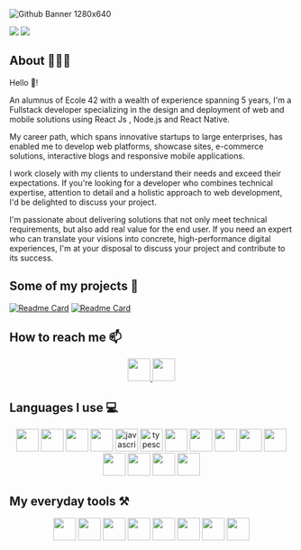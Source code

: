 ![Github Banner 1280x640](https://github.com/cfatrane/cfatrane/assets/17748314/071f6b40-f20e-4d0b-802c-243cff53495e)

<img
  src="https://github-readme-stats-cfatrane.vercel.app//api?username=cfatrane&&include_all_commits=true&rank_icon=github&number_format=long&show_icons=true&theme=tokyonight"
/>
<img
  src="https://github-readme-stats-cfatrane.vercel.app//api/top-langs/?username=cfatrane&size_weight=0.5&count_weight=0.5&hide=c,java,makefile,mdx,objective-c,php,shell,ruby,starlark,vim%20script&langs_count=6&layout=donut-vertical&theme=tokyonight"
/>

<!--
**cfatrane/cfatrane** is a ✨ _special_ ✨ repository because its `README.md` (this file) appears on your GitHub comofile.

Here are some ideas to get you started:

- 🔭 I’m currently working on ...
- 🌱 I’m currently learning ...
- 👯 I’m looking to collaborate on ...
- 🤔 I’m looking for help with ...
- 💬 Ask me about ...
- 📫 How to reach me: ...
- 😄 Pronouns: ...
- ⚡ Fun fact: ...
-->

## About 👨🏾‍💻

Hello 👋!

An alumnus of Ecole 42 with a wealth of experience spanning 5 years, I'm a Fullstack developer specializing in the design and deployment of web and mobile solutions using React Js , Node.js and React Native.

My career path, which spans innovative startups to large enterprises, has enabled me to develop web platforms, showcase sites, e-commerce solutions, interactive blogs and responsive mobile applications.

I work closely with my clients to understand their needs and exceed their expectations. If you're looking for a developer who combines technical expertise, attention to detail and a holistic approach to web development, I'd be delighted to discuss your project.

I'm passionate about delivering solutions that not only meet technical requirements, but also add real value for the end user. If you need an expert who can translate your visions into concrete, high-performance digital experiences, I'm at your disposal to discuss your project and contribute to its success.

## Some of my projects 🧠

[![Readme Card](https://github-readme-stats-cfatrane.vercel.app/api/pin/?username=cfatrane&repo=nextjs-boilerplate&theme=tokyonight)](https://github.com/cfatrane/nextjs-boilerplate)
[![Readme Card](https://github-readme-stats-cfatrane.vercel.app/api/pin/?username=cfatrane&repo=pokedex-app&theme=tokyonight)](https://github.com/cfatrane/pokedex-app)

<!-- ## Gists

[![Gist Card](https://github-readme-stats-cfatrane.vercel.app/api/gist?id=7283dd0e09da9c5c103d207f412c2a52)](https://gist.github.com/Yizack/bbfce31e0217a3689c8d961a356cb10d/)
[![Gist Card](https://github-readme-stats-cfatrane.vercel.app/api/gist?id=398235c3c889a88aca0f3471ea163e27)](https://gist.github.com/Yizack/bbfce31e0217a3689c8d961a356cb10d/) -->

<!-- ## Experiences -->

## How to reach me 📫

<p align="center">
  <a
    href="https://twitter.com/aristoteartem"
    target="_blank"
    rel="noopener noreferrer"
  >
    <img
      src="https://cdn.jsdelivr.net/gh/devicons/devicon@latest/icons/twitter/twitter-original.svg"
      width="40"
      height="40"
    />
  </a>
  <a
    href="https://www.linkedin.com/in/cfatrane/"
    target="_blank"
    rel="noopener noreferrer"
  >
    <img
      src="https://cdn.jsdelivr.net/gh/devicons/devicon@latest/icons/linkedin/linkedin-plain.svg"
      width="40"
      height="40"
    />
  </a>
</p>

## Languages I use 💻

<p align="center">
  <!-- react -->
  <img
    src="https://cdn.jsdelivr.net/gh/devicons/devicon@latest/icons/react/react-original.svg"
    width="40"
    height="40"
  />
  <!-- node -->
  <img
    src="https://cdn.jsdelivr.net/gh/devicons/devicon@latest/icons/nodejs/nodejs-original.svg"
    width="40"
    height="40"
  />
  <!-- nextjs -->
  <img
    src="https://cdn.jsdelivr.net/gh/devicons/devicon@latest/icons/nextjs/nextjs-original.svg"
    width="40"
    height="40"
  />
  <!-- vitejs -->
  <img
    src="https://cdn.jsdelivr.net/gh/devicons/devicon@latest/icons/vitejs/vitejs-original.svg"
    width="40"
    height="40"
  />
  <!-- javascript -->
  <img
    alt="javascript"
    src="https://cdn.jsdelivr.net/gh/devicons/devicon@latest/icons/javascript/javascript-original.svg"
    width="40"
    height="40"
  />
  <!-- typescript -->
  <img
    alt="typescript"
    src="https://cdn.jsdelivr.net/gh/devicons/devicon@latest/icons/typescript/typescript-original.svg"
    width="40"
    height="40"
  />
  <!-- redux -->
  <img
    src="https://cdn.jsdelivr.net/gh/devicons/devicon@latest/icons/redux/redux-original.svg"
    width="40"
    height="40"
  />
  <!-- sass -->
  <img
    src="https://cdn.jsdelivr.net/gh/devicons/devicon@latest/icons/sass/sass-original.svg"
    width="40"
    height="40"
  />
  <!-- antdesign -->
  <img
    src="https://cdn.jsdelivr.net/gh/devicons/devicon@latest/icons/antdesign/antdesign-original.svg"
    width="40"
    height="40"
  />
  <!-- materialui -->
  <img
    src="https://cdn.jsdelivr.net/gh/devicons/devicon@latest/icons/materialui/materialui-original.svg"
    width="40"
    height="40"
  />
  <!-- tailwindcss -->
  <img
    src="https://cdn.jsdelivr.net/gh/devicons/devicon@latest/icons/tailwindcss/tailwindcss-original-wordmark.svg"
    width="40"
    height="40"
  />
  <!-- vercel -->
  <img
    src="https://cdn.jsdelivr.net/gh/devicons/devicon@latest/icons/vercel/vercel-original.svg"
    width="40"
    height="40"
  />
  <!-- storybook -->
  <img
    src="https://cdn.jsdelivr.net/gh/devicons/devicon@latest/icons/storybook/storybook-original.svg"
    width="40"
    height="40"
  />
  <!-- sentry -->
  <img
    src="https://cdn.jsdelivr.net/gh/devicons/devicon@latest/icons/sentry/sentry-original.svg"
    width="40"
    height="40"
  />
  <!-- threejs -->
  <img
    src="https://cdn.jsdelivr.net/gh/devicons/devicon@latest/icons/threejs/threejs-original.svg"
    width="40"
    height="40"
  />
</p>

## My everyday tools ⚒️

<p align="center">
  <!-- vscode -->
  <img
    src="https://cdn.jsdelivr.net/gh/devicons/devicon@latest/icons/vscode/vscode-original.svg"
    width="40"
    height="40"
  />
  <!-- slack -->
  <img
    src="https://cdn.jsdelivr.net/gh/devicons/devicon@latest/icons/slack/slack-original.svg"
    width="40"
    height="40"
  />
  <img
    src="https://cdn.jsdelivr.net/gh/devicons/devicon@latest/icons/notion/notion-original.svg"
    width="40"
    height="40"
  />
  <!-- trello -->
  <img
    src="https://cdn.jsdelivr.net/gh/devicons/devicon@latest/icons/trello/trello-original.svg"
    width="40"
    height="40"
  />
  <!-- sketch -->
  <img
    src="https://cdn.jsdelivr.net/gh/devicons/devicon@latest/icons/sketch/sketch-original.svg"
    width="40"
    height="40"
  />
  <!-- postman -->
  <img
    src="https://cdn.jsdelivr.net/gh/devicons/devicon@latest/icons/postman/postman-original.svg"
    width="40"
    height="40"
  />
  <!-- ohmyzsh -->
  <img
    src="https://cdn.jsdelivr.net/gh/devicons/devicon@latest/icons/ohmyzsh/ohmyzsh-original.svg"
    width="40"
    height="40"
  />
  <img
    src="https://cdn.jsdelivr.net/gh/devicons/devicon@latest/icons/insomnia/insomnia-original.svg"
    width="40"
    height="40"
  />
</p>
